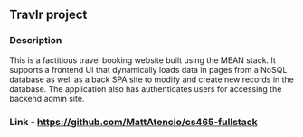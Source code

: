 ## Travlr project 

### Description
This is a factitious travel booking website built using the MEAN stack. It supports a frontend UI that dynamically loads data in pages from a NoSQL database as well as a back SPA site to modify and create new records in the database. The application also has authenticates users for accessing the backend admin site.

### Link - https://github.com/MattAtencio/cs465-fullstack
